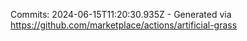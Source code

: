 Commits: 2024-06-15T11:20:30.935Z - Generated via https://github.com/marketplace/actions/artificial-grass
<br>
